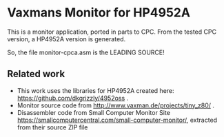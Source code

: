 # Vaxmans Monitor for HP4952A
This is a monitor application, ported in parts to CPC.
From the tested CPC version, a HP4952A version is generated.

So, the file monitor-cpca.asm is the LEADING SOURCE!

## Related work
* This work uses the libraries for HP4952A created here: https://github.com/dkgrizzly/4952oss .
* Monitor source code from http://www.vaxman.de/projects/tiny_z80/ .
* Disassembler code from Small Computer Monitor Site https://smallcomputercentral.com/small-computer-monitor/,
  extracted from their source ZIP file

